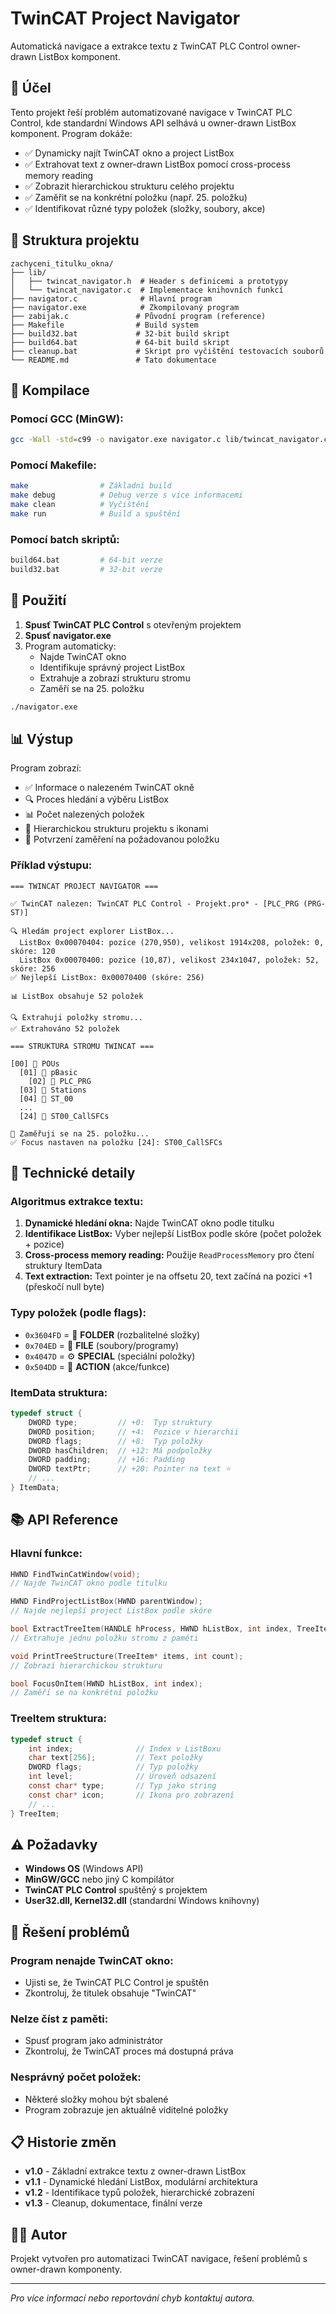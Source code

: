 # TwinCAT Project Navigator

Automatická navigace a extrakce textu z TwinCAT PLC Control owner-drawn ListBox komponent.

## 🎯 Účel

Tento projekt řeší problém automatizované navigace v TwinCAT PLC Control, kde standardní Windows API selhává u owner-drawn ListBox komponent. Program dokáže:

- ✅ Dynamicky najít TwinCAT okno a project ListBox
- ✅ Extrahovat text z owner-drawn ListBox pomocí cross-process memory reading
- ✅ Zobrazit hierarchickou strukturu celého projektu
- ✅ Zaměřit se na konkrétní položku (např. 25. položku)
- ✅ Identifikovat různé typy položek (složky, soubory, akce)

## 📁 Struktura projektu

```
zachyceni_titulku_okna/
├── lib/
│   ├── twincat_navigator.h  # Header s definicemi a prototypy
│   └── twincat_navigator.c  # Implementace knihovních funkcí
├── navigator.c              # Hlavní program
├── navigator.exe            # Zkompilovaný program
├── zabijak.c               # Původní program (reference)
├── Makefile                # Build system
├── build32.bat             # 32-bit build skript
├── build64.bat             # 64-bit build skript
├── cleanup.bat             # Skript pro vyčištění testovacích souborů
└── README.md               # Tato dokumentace
```

## 🔧 Kompilace

### Pomocí GCC (MinGW):
```bash
gcc -Wall -std=c99 -o navigator.exe navigator.c lib/twincat_navigator.c -luser32 -lkernel32
```

### Pomocí Makefile:
```bash
make                # Základní build
make debug          # Debug verze s více informacemi  
make clean          # Vyčištění
make run            # Build a spuštění
```

### Pomocí batch skriptů:
```bash
build64.bat         # 64-bit verze
build32.bat         # 32-bit verze
```

## 🚀 Použití

1. **Spusť TwinCAT PLC Control** s otevřeným projektem
2. **Spusť navigator.exe**
3. Program automaticky:
   - Najde TwinCAT okno
   - Identifikuje správný project ListBox
   - Extrahuje a zobrazí strukturu stromu
   - Zaměří se na 25. položku

```bash
./navigator.exe
```

## 📊 Výstup

Program zobrazí:
- ✅ Informace o nalezeném TwinCAT okně
- 🔍 Proces hledání a výběru ListBox
- 📊 Počet nalezených položek
- 🌳 Hierarchickou strukturu projektu s ikonami
- 🎯 Potvrzení zaměření na požadovanou položku

### Příklad výstupu:
```
=== TWINCAT PROJECT NAVIGATOR ===

✅ TwinCAT nalezen: TwinCAT PLC Control - Projekt.pro* - [PLC_PRG (PRG-ST)]

🔍 Hledám project explorer ListBox...
  ListBox 0x00070404: pozice (270,950), velikost 1914x208, položek: 0, skóre: 120
  ListBox 0x00070400: pozice (10,87), velikost 234x1047, položek: 52, skóre: 256
✅ Nejlepší ListBox: 0x00070400 (skóre: 256)

📊 ListBox obsahuje 52 položek

🔍 Extrahuji položky stromu...
✅ Extrahováno 52 položek

=== STRUKTURA STROMU TWINCAT ===

[00] 📁 POUs
  [01] 📁 pBasic
    [02] 📄 PLC_PRG
  [03] 📁 Stations
  [04] 📁 ST_00
  ...
  [24] 📄 ST00_CallSFCs

🎯 Zaměřuji se na 25. položku...
✅ Focus nastaven na položku [24]: ST00_CallSFCs
```

## 🔬 Technické detaily

### Algoritmus extrakce textu:

1. **Dynamické hledání okna:** Najde TwinCAT okno podle titulku
2. **Identifikace ListBox:** Vyber nejlepší ListBox podle skóre (počet položek + pozice)
3. **Cross-process memory reading:** Použije `ReadProcessMemory` pro čtení struktury ItemData
4. **Text extraction:** Text pointer je na offsetu 20, text začíná na pozici +1 (přeskočí null byte)

### Typy položek (podle flags):
- `0x3604FD` = 📁 **FOLDER** (rozbalitelné složky)
- `0x704ED` = 📄 **FILE** (soubory/programy) 
- `0x4047D` = ⚙️ **SPECIAL** (speciální položky)
- `0x504DD` = 🔧 **ACTION** (akce/funkce)

### ItemData struktura:
```c
typedef struct {
    DWORD type;         // +0:  Typ struktury
    DWORD position;     // +4:  Pozice v hierarchii  
    DWORD flags;        // +8:  Typ položky
    DWORD hasChildren;  // +12: Má podpoložky
    DWORD padding;      // +16: Padding
    DWORD textPtr;      // +20: Pointer na text ⭐
    // ...
} ItemData;
```

## 📚 API Reference

### Hlavní funkce:

```c
HWND FindTwinCatWindow(void);
// Najde TwinCAT okno podle titulku

HWND FindProjectListBox(HWND parentWindow);  
// Najde nejlepší project ListBox podle skóre

bool ExtractTreeItem(HANDLE hProcess, HWND hListBox, int index, TreeItem* item);
// Extrahuje jednu položku stromu z paměti

void PrintTreeStructure(TreeItem* items, int count);
// Zobrazí hierarchickou strukturu

bool FocusOnItem(HWND hListBox, int index);
// Zaměří se na konkrétní položku
```

### TreeItem struktura:
```c
typedef struct {
    int index;              // Index v ListBoxu
    char text[256];         // Text položky
    DWORD flags;            // Typ položky  
    int level;              // Úroveň odsazení
    const char* type;       // Typ jako string
    const char* icon;       // Ikona pro zobrazení
    // ...
} TreeItem;
```

## ⚠️ Požadavky

- **Windows OS** (Windows API)
- **MinGW/GCC** nebo jiný C kompilátor
- **TwinCAT PLC Control** spuštěný s projektem
- **User32.dll, Kernel32.dll** (standardní Windows knihovny)

## 🐛 Řešení problémů

### Program nenajde TwinCAT okno:
- Ujisti se, že TwinCAT PLC Control je spuštěn
- Zkontroluj, že titulek obsahuje "TwinCAT"

### Nelze číst z paměti:
- Spusť program jako administrátor
- Zkontroluj, že TwinCAT proces má dostupná práva

### Nesprávný počet položek:
- Některé složky mohou být sbalené
- Program zobrazuje jen aktuálně viditelné položky

## 📋 Historie změn

- **v1.0** - Základní extrakce textu z owner-drawn ListBox
- **v1.1** - Dynamické hledání ListBox, modulární architektura
- **v1.2** - Identifikace typů položek, hierarchické zobrazení
- **v1.3** - Cleanup, dokumentace, finální verze

## 👨‍💻 Autor

Projekt vytvořen pro automatizaci TwinCAT navigace, řešení problémů s owner-drawn komponenty.

---

*Pro více informací nebo reportování chyb kontaktuj autora.*